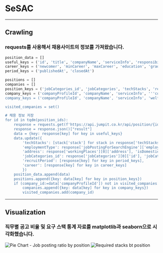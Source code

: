 # SeSAC

---
## Crawling

### requests를 사용해서 채용사이트의 정보를 가져왔습니다.
```py
position_data = []
useful_keys = ('id', 'title', 'companyName', 'serviceInfo', 'responsibility', 'qualifications', 'preferredRequirements', 'welfares', 'recruitProcess', 'location', 'companyProfileId', 'companyUrl', 'alwaysOpen')
career_keys = ('newcomer', 'minCareer', 'maxCareer', 'education', 'graduate')
period_keys = ('publishedAt', 'closedAt')

positions = []
companies = []
position_keys = ('jobCategories_id', 'jobCategories', 'techStacks', 'responsibility', 'qualifications', 'preferredRequirements')
company_keys = ('companyProfileId', 'companyName', 'serviceInfo', '''companyUrl', 'address')
company_keys = ('companyProfileId', 'companyName', 'serviceInfo', 'welfares', 'companyUrl', 'address')

visited_companies = set()

# 채용 정보 저장
for id in tqdm(position_ids):
    response = requests.get(f'https://api.jumpit.co.kr/api/position/{id}', cookies=cookies, headers=headers)
    response = response.json()["result"]
    data = {key: response[key] for key in useful_keys}
    data.update({
        'techStacks': [stack['stack'] for stack in response['techStacks']], 
        'employmentType': response['jobPostingForSearchEngine']['employmentType'], 'experienceRequirements': response['jobPostingForSearchEngine']['experienceRequirements'],
        'address': response['workingPlaces'][0]['address'], 'isDomestic': response['workingPlaces'][0]['isDomestic'], 
        'jobCategories_id': response['jobCategories'][0]['id'], 'jobCategories': response['jobCategories'][0]['name'],
        'recruitPeriod': [response[key] for key in period_keys],
        'career': [response[key] for key in career_keys]
        })
    position_data.append(data)
    positions.append({key: data[key] for key in position_keys})
    if (company_id:=data['companyProfileId']) not in visited_companies:
        companies.append({key: data[key] for key in company_keys})
        visited_companies.add(company_id)
```

---
## Visualization

### 직무별 공고 비율 및 요구 스택 통계 자료를 matplotlib과 seaborn으로 시각화했습니다. 
![Pie Chart - Job posting ratio by position](https://github.com/k4west/SeSAC/assets/125423305/27b860c7-b455-45bd-bfd9-37fc56e73eb3)
![Required stacks bt position](https://github.com/k4west/SeSAC/assets/125423305/d1a26426-cb9d-44ca-b244-2b4a557b3c9a)
